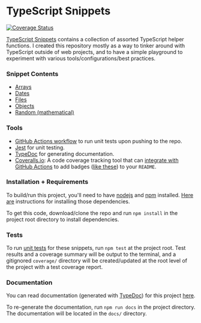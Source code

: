 # TypeScript Snippets

[![Coverage Status](https://coveralls.io/repos/github/charliejmoore/typescript-snippets/badge.svg?branch=main)](https://coveralls.io/github/charliejmoore/typescript-snippets?branch=main)

[TypeScript Snippets](https://github.com/charliejmoore/typescript-snippets) contains a collection of assorted TypeScript helper functions. I created this repository mostly as a way to tinker around with TypeScript outside of web projects, and to have a simple playground to experiment with various tools/configurations/best practices.

### Snippet Contents

- [Arrays](https://github.com/charliejmoore/typescript-snippets/blob/main/src/array-utils.ts)
- [Dates](https://github.com/charliejmoore/typescript-snippets/blob/main/src/date-utils.ts)
- [Files](https://github.com/charliejmoore/typescript-snippets/blob/main/src/file-utils.ts)
- [Objects](https://github.com/charliejmoore/typescript-snippets/blob/main/src/object-utils.ts)
- [Random (mathematical)](https://github.com/charliejmoore/typescript-snippets/blob/main/src/random-utils.ts)

### Tools

- [GitHub Actions workflow](https://github.com/charliejmoore/typescript-snippets/tree/main/.github/workflows) to run unit tests upon pushing to the repo.
- [Jest](https://jestjs.io/) for unit testing.
- [TypeDoc](https://typedoc.org/) for generating documentation.
- [Coveralls.io](https://coveralls.io/): A code coverage tracking tool that can [integrate with GitHub Actions](https://github.com/marketplace/actions/coveralls-github-action) to add badges ([like these](https://shields.io/)) to your `README`.

### Installation + Requirements

To build/run this project, you'll need to have [nodejs](https://nodejs.org/en/) and [npm](https://www.npmjs.com/) installed. [Here are](https://docs.npmjs.com/downloading-and-installing-node-js-and-npm) instructions for installing those dependencies.

To get this code, download/clone the repo and run `npm install` in the project root directory to install dependencies.

### Tests

To run [unit tests](https://github.com/charliejmoore/typescript-snippets/tree/main/tests) for these snippets, run `npm test` at the project root. Test results and a coverage summary will be output to the terminal, and a gitignored `coverage/` directory will be created/updated at the root level of the project with a test coverage report.

### Documentation

You can read documentation (generated with [TypeDoc](https://typedoc.org/)) for this project [here](https://charliejmoore.github.io/typescript-snippets/).

To re-generate the documentation, run `npm run docs` in the project directory. The documentation will be located in the `docs/` directory.
